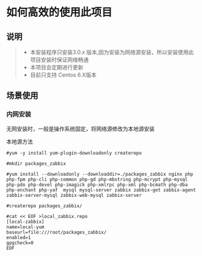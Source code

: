 # 如何高效的使用此项目

## 说明

> * 本安装程序只安装3.0.x 版本,因为安装为网络源安装，所以安装使用此项目安装时保证网络畅通
> * 本项目会定期进行更新
> * 目前只支持 Centos 6.X版本

## 场景使用

### 内网安装

无网安装时，一般是操作系统固定，将网络源修改为本地源安装

本地源方法

```
#yum -y install yum-plugin-downloadonly createrepo

#mkdir packages_zabbix

#yum install --downloadonly --downloaddir=./packages_zabbix nginx php php-fpm php-cli php-common php-gd php-mbstring php-mcrypt php-mysql php-pdo php-devel php-imagick php-xmlrpc php-xml php-bcmath php-dba php-enchant php-yaf  mysql mysql-server zabbix zabbix-get zabbix-agent zabbix-server-mysql zabbix-web-mysql zabbix-server

#createrepo packages_zabbix/

#cat << EOF >local_zabbix.repo
[local-zabbix]
name=local-yum
baseurl=file:///root/packages_zabbix/ 
enabled=1
gpgcheck=0
EOF
```





